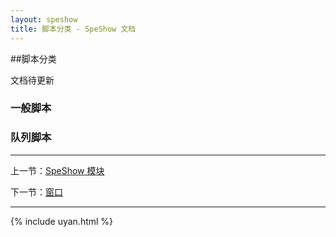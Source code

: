 ```yaml
---
layout: speshow
title: 脚本分类 - SpeShow 文档
---
```


##脚本分类

文档待更新

<h3 id="normal_script">一般脚本</h3>

<h3 id="queued_script">队列脚本</h3>

***********************************************************************

上一节：[SpeShow 模块](speshow_module.html)

下一节：[窗口](window.html)

***********************************************************************

{% include uyan.html %}